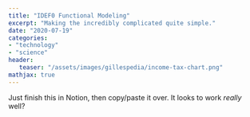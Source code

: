 ```yaml
---
title: "IDEF0 Functional Modeling"
excerpt: "Making the incredibly complicated quite simple."
date: "2020-07-19"
categories: 
- "technology"
- "science"
header:
   teaser: "/assets/images/gillespedia/income-tax-chart.png"
mathjax: true
---
```


Just finish this in Notion, then copy/paste it over. It looks to work *really* well?